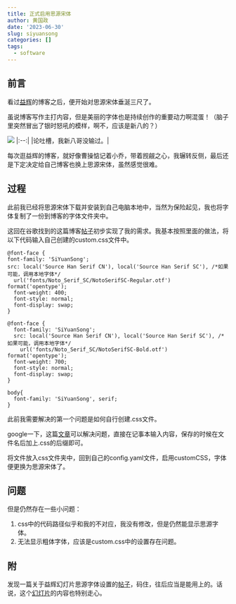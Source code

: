 ```yaml
---
title: 正式启用思源宋体
author: 黄国政
date: '2023-06-30'
slug: siyuansong
categories: []
tags:
  - software
---
```


## 前言

看过[益辉](https:yihui.org)的博客之后，便开始对思源宋体垂涎三尺了。

虽说博客写作主打内容，但是美丽的字体也是持续创作的重要动力啊混蛋！（脑子里突然冒出了银时怒吼的模样，啊不，应该是新八的？）

![](/images/posts/2023/06/06-30-xinba-tucao.jpg)
|:--:|
|论吐槽，我新八哥没输过。|

每次逛益辉的博客，就好像曹操惦记着小乔，带着觊觎之心，我辗转反侧，最后还是下定决定给自己博客也换上思源宋体，虽然感觉很难。

## 过程

此前我已经将思源宋体下载并安装到自己电脑本地中，当然为保险起见，我也将字体复制了一份到博客的字体文件夹中。

这回在谷歌找到的这篇博客[帖子](https://blog.yfei.page/cn/2020/12/siyuansongti/)初步实现了我的需求。我基本按照里面的做法，将以下代码输入自己创建的custom.css文件中。

```
@font-face {
font-family: 'SiYuanSong';
src: local('Source Han Serif CN'), local('Source Han Serif SC'), /*如果可能，调用本地字体*/
  url('fonts/Noto_Serif_SC/NotoSerifSC-Regular.otf') format('opentype');
  font-weight: 400;
  font-style: normal;
  font-display: swap;
}

@font-face {
  font-family: 'SiYuanSong';
  src: local('Source Han Serif CN'), local('Source Han Serif SC'), /*如果可能，调用本地字体*/
    url('fonts/Noto_Serif_SC/NotoSerifSC-Bold.otf') format('opentype');
  font-weight: 700;
  font-style: normal;
  font-display: swap;
}

body{
  font-family: 'SiYuanSong', serif;
}
```

此前我需要解决的第一个问题是如何自行创建.css文件。

google一下，这篇[文章](https://www.w3cschool.cn/article/91795162.html)可以解决问题，直接在记事本输入内容，保存的时候在文件名后加上.css的后缀即可。

将文件放入css文件夹中，回到自己的config.yaml文件，启用customCSS，字体便更换为思源宋体了。

## 问题

但是仍然存在一些小问题：

1. css中的代码路径似乎和我的不对应，我没有修改，但是仍然能显示思源字体。
2. 无法显示粗体字体，应该是custom.css中的设置存在问题。

## 附

发现一篇关于益辉幻灯片思源字体设置的[帖子](https://d.cosx.org/d/421962-yihuicss)，码住，往后应当是能用上的。话说，这个[幻灯片](https://slides.yihui.org/2020-random-walk.html#1)的内容也特别走心。